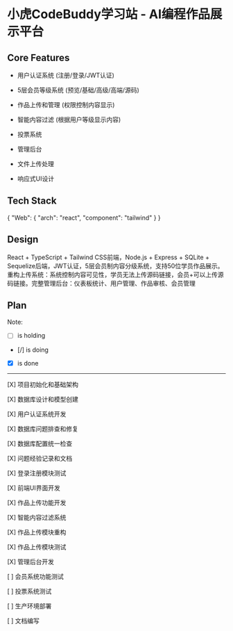 # 小虎CodeBuddy学习站 - AI编程作品展示平台

## Core Features

- 用户认证系统 (注册/登录/JWT认证)

- 5层会员等级系统 (预览/基础/高级/高端/源码)

- 作品上传和管理 (权限控制内容显示)

- 智能内容过滤 (根据用户等级显示内容)

- 投票系统

- 管理后台

- 文件上传处理

- 响应式UI设计

## Tech Stack

{
  "Web": {
    "arch": "react",
    "component": "tailwind"
  }
}

## Design

React + TypeScript + Tailwind CSS前端，Node.js + Express + SQLite + Sequelize后端，JWT认证，5层会员制内容分级系统，支持50位学员作品展示。重构上传系统：系统控制内容可见性，学员无法上传源码链接，会员+可以上传源码链接。完整管理后台：仪表板统计、用户管理、作品审核、会员管理

## Plan

Note: 

- [ ] is holding
- [/] is doing
- [X] is done

---

[X] 项目初始化和基础架构

[X] 数据库设计和模型创建

[X] 用户认证系统开发

[X] 数据库问题排查和修复

[X] 数据库配置统一检查

[X] 问题经验记录和文档

[X] 登录注册模块测试

[X] 前端UI界面开发

[X] 作品上传功能开发

[X] 智能内容过滤系统

[X] 作品上传模块重构

[X] 作品上传模块测试

[X] 管理后台开发

[ ] 会员系统功能测试

[ ] 投票系统测试

[ ] 生产环境部署

[ ] 文档编写
